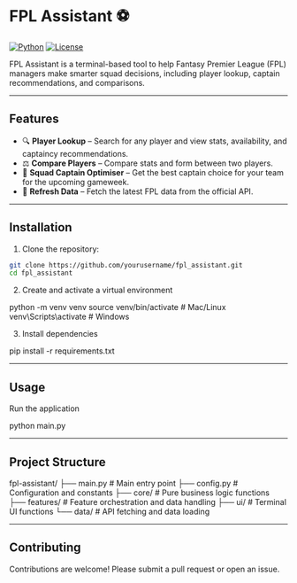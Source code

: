 # FPL Assistant ⚽

[![Python](https://img.shields.io/badge/python-3.11-blue?logo=python&logoColor=white)](https://www.python.org/)
[![License](https://img.shields.io/badge/license-MIT-green)](LICENSE)

FPL Assistant is a terminal-based tool to help Fantasy Premier League (FPL) managers make smarter squad decisions, including player lookup, captain recommendations, and comparisons.

---

## Features

- 🔍 **Player Lookup** – Search for any player and view stats, availability, and captaincy recommendations.  
- ⚖️ **Compare Players** – Compare stats and form between two players.  
- 👑 **Squad Captain Optimiser** – Get the best captain choice for your team for the upcoming gameweek.  
- 🔄 **Refresh Data** – Fetch the latest FPL data from the official API.

---

## Installation

1. Clone the repository:

```bash
git clone https://github.com/yourusername/fpl_assistant.git
cd fpl_assistant
```

2. Create and activate a virtual environment

python -m venv venv
source venv/bin/activate  # Mac/Linux
venv\Scripts\activate     # Windows

3. Install dependencies

pip install -r requirements.txt

---

## Usage

Run the application

python main.py

---

## Project Structure

fpl-assistant/
├── main.py              # Main entry point
├── config.py            # Configuration and constants
├── core/                # Pure business logic functions
├── features/            # Feature orchestration and data handling
├── ui/                  # Terminal UI functions
└── data/                # API fetching and data loading

---

## Contributing

Contributions are welcome! Please submit a pull request or open an issue.
